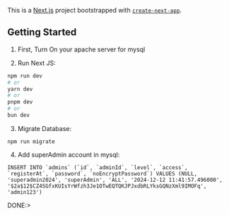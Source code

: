 This is a [Next.js](https://nextjs.org/) project bootstrapped with [`create-next-app`](https://github.com/vercel/next.js/tree/canary/packages/create-next-app).

## Getting Started

1. First, Turn On your apache server for mysql

2. Run Next JS:
```bash
npm run dev
# or
yarn dev
# or
pnpm dev
# or
bun dev
```

3. Migrate Database:
```terminal
npm run migrate
```

4. Add superAdmin account in mysql:
```example: phpmyadmin
INSERT INTO `admins` (`id`, `adminId`, `level`, `access`, `registerAt`, `password`, `noEncryptPassword`) VALUES (NULL, 'superadmin2024', 'superAdmin', 'ALL', '2024-12-12 11:41:57.496000', '$2a$12$CZ4SGfxKUIsYrWfzh3Je1OTwEQTQKJPJxdbRLYksGQNzXml9IMOFq', 'admin123')
```

DONE:>